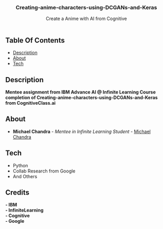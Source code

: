 <br/>
<p align="center">
  <h3 align="center">Creating-anime-characters-using-DCGANs-and-Keras</h3>

  <p align="center">
    Create a Anime with AI from Cognitive
    <br/>
    <br/>
  </p>
</p>



## Table Of Contents

* [Description](#description)
* [About](#about)
* [Tech](#tech)

## Description
**Mentee assignment from IBM Advance AI @ Infinite Learning Course completion of Creating-anime-characters-using-DCGANs-and-Keras from CognitiveClass.ai**

## About

* **Michael Chandra** - *Mentee in Infinite Learning Student* - [Michael Chandra](https://github.com/michaelchndra/)

## Tech

- Python
- Collab Research from Google
- And Others

## Credits

**- IBM**<br/>**- InfiniteLearning**<br/>**- Cognitive**<br/>**- Google**
